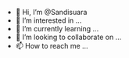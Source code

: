 - 👋 Hi, I’m @Sandisuara
- 👀 I’m interested in ...
- 🌱 I’m currently learning ...
- 💞️ I’m looking to collaborate on ...
- 📫 How to reach me ...

<!---
Sandisuara/Sandisuara is a ✨ special ✨ repository because its `README.md` (this file) appears on your GitHub profile.
You can click the Preview link to take a look at your changes.
--->
